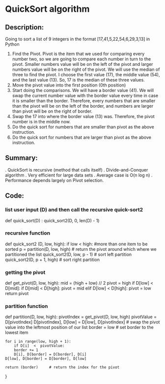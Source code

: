 # QuickSort algorithm
## Description:

Going to sort a list of 9 integers in the format [17,41,5,22,54,6,29,3,13] in Python

1. Find the Pivot. Pivot is the item that we used for comparing every number two, so we are going to compare each number in turn to the pivot. Smaller numbers value will be on the left of the pivot and larger numbers value will be on the right of the pivot. We will use the median of three to find the pivot. I choose the first value (17), the middle value (54), and the last value (13). So, 17 is the median of these three values. 
2. Move the pivot value into the first position (0th position)
3. Start doing the comparisons. We will have a border value (41).  We will swap the current number value with the border value every time in case it is smaller than the border. Therefore, every numbers that are smaller than the pivot will be on the left of the border, and numbers are larger than pivot will be on the right of border.
4. Swap the 17 into where the border value (13) was. Therefore, the pivot number is in the middle now.
5. Do the quick sort for numbers that are smaller than pivot as the above instruction.
6. Do the quick sort for numbers that are larger than pivot as the above instruction.

## Summary:
. QuickSort is recursive (method that calls itself)
. Divide-and-Conquer algorithm
. Very efficient for large data sets
. Average case is O(n log n)
. Performance depends largely on Pivot selection.

## Code:

### list user input (D) and then call the recursive quick-sort2
def quick_sort(D) :
	quick_sort2(D, 0, len(D) - 1)

### recursive function
def quick_sort2 (D, low, high):
	if low < high:    #more than one item to be sorted
		p = partition(D, low, high)     # return the pivot around which where we partitioned the list
		quick_sort2(D, low, p - 1)      # sort left partition
		quick_sort2(D, p + 1, high)     # sort right partition

### getting the pivot
def get_pivot(D, low, high):
	mid = (high + low) // 2
	pivot = high
	if D[low] < D[mid]:
		if D[mid] < D[high]:
			pivot = mid
	elif D[low] < D[high]:
		pivot = low
	return pivot

### partition function
def partition(D, low, high):
	pivotIndex = get_pivot(D, low, high)
	pivotValue = D[pivotIndex]
	D[pivotIndex], D[low] = D[low], D[pivotIndex]   # swap the pivot value into the leftmost position of our list
	border = low                                    # set border to the lowest item 

	for i in range(low, high + 1):
		if D[i]  <  pivotValue:
		border += 1
		D[i], D[border] = D[border], D[i]
	D[low], D[border] = D[border], D[low]

	return (border)     # return the index for the pivot

}
